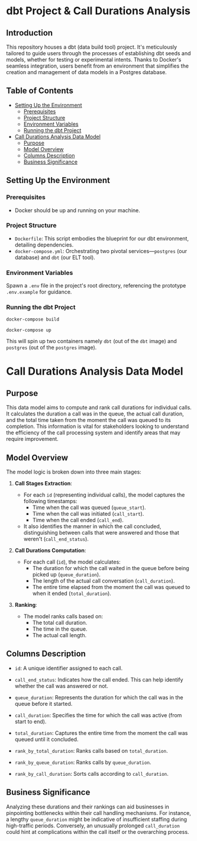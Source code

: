 # dbt Project & Call Durations Analysis

## Introduction

This repository houses a dbt (data build tool) project. It's meticulously tailored to guide users through the processes of establishing dbt seeds and models, whether for testing or experimental intents. Thanks to Docker's seamless integration, users benefit from an environment that simplifies the creation and management of data models in a Postgres database.

## Table of Contents

- [Setting Up the Environment](#setting-up-the-environment)
  - [Prerequisites](#prerequisites)
  - [Project Structure](#project-structure)
  - [Environment Variables](#environment-variables)
  - [Running the dbt Project](#running-the-dbt-project)
- [Call Durations Analysis Data Model](#call-durations-analysis-data-model)
  - [Purpose](#purpose)
  - [Model Overview](#model-overview)
  - [Columns Description](#columns-description)
  - [Business Significance](#business-significance)

## Setting Up the Environment

### Prerequisites

- Docker should be up and running on your machine.

### Project Structure

- `Dockerfile`: This script embodies the blueprint for our dbt environment, detailing dependencies.
- `docker-compose.yml`: Orchestrating two pivotal services—`postgres` (our database) and `dbt` (our ELT tool).

### Environment Variables

Spawn a `.env` file in the project's root directory, referencing the prototype `.env.example` for guidance.

### Running the dbt Project

```bash
docker-compose build
```
```commandline
docker-compose up
```

This will spin up two containers namely `dbt` (out of the `dbt` image) and `postgres` (out of the
`postgres` image).

# Call Durations Analysis Data Model

## Purpose
This data model aims to compute and rank call durations for individual calls. It calculates the duration a call was in the queue, the actual call duration, and the total time taken from the moment the call was queued to its completion. This information is vital for stakeholders looking to understand the efficiency of the call processing system and identify areas that may require improvement.

## Model Overview

The model logic is broken down into three main stages:

1. **Call Stages Extraction**:
    - For each `id` (representing individual calls), the model captures the following timestamps:
        - Time when the call was queued (`queue_start`).
        - Time when the call was initiated (`call_start`).
        - Time when the call ended (`call_end`).
    - It also identifies the manner in which the call concluded, distinguishing between calls that were answered and those that weren't (`call_end_status`).

2. **Call Durations Computation**:
    - For each call (`id`), the model calculates:
        - The duration for which the call waited in the queue before being picked up (`queue_duration`).
        - The length of the actual call conversation (`call_duration`).
        - The entire time elapsed from the moment the call was queued to when it ended (`total_duration`).

3. **Ranking**:
    - The model ranks calls based on:
        - The total call duration.
        - The time in the queue.
        - The actual call length.

## Columns Description

- `id`: A unique identifier assigned to each call.
  
- `call_end_status`: Indicates how the call ended. This can help identify whether the call was answered or not.

- `queue_duration`: Represents the duration for which the call was in the queue before it started.

- `call_duration`: Specifies the time for which the call was active (from start to end).

- `total_duration`: Captures the entire time from the moment the call was queued until it concluded.

- `rank_by_total_duration`: Ranks calls based on `total_duration`.

- `rank_by_queue_duration`: Ranks calls by `queue_duration`.

- `rank_by_call_duration`: Sorts calls according to `call_duration`.

## Business Significance

Analyzing these durations and their rankings can aid businesses in pinpointing bottlenecks within their call handling mechanisms. For instance, a lengthy `queue_duration` might be indicative of insufficient staffing during high-traffic periods. Conversely, an unusually prolonged `call_duration` could hint at complications within the call itself or the overarching process.


